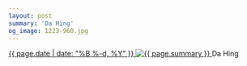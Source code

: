 ```yaml
---
layout: post
summary: 'Da Hing'
og_image: 1223-960.jpg
---
```


<p>
 <time>
  <a href="/1223">
   {{ page.date | date: "%B %-d, %Y" }}
  </a>
 </time>
 <a href="/1223">
  <img alt="{{ page.summary }}" sizes="(min-width: 700px) 50vw, calc(100vw - 2rem)" src="{{ site.assets_url }}/1223-480.jpg" srcset="{{ site.assets_url }}/1223-240.jpg 240w, {{ site.assets_url }}/1223-480.jpg 480w, {{ site.assets_url }}/1223-720.jpg 720w, {{ site.assets_url }}/1223-960.jpg 960w"/>
 </a>
 <span>
  Da Hing
 </span>
</p>
